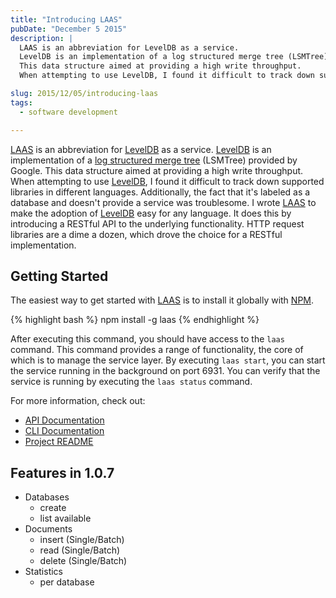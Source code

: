```yaml
---
title: "Introducing LAAS"
pubDate: "December 5 2015"
description: |
  LAAS is an abbreviation for LevelDB as a service.
  LevelDB is an implementation of a log structured merge tree (LSMTree) provided by Google.
  This data structure aimed at providing a high write throughput.
  When attempting to use LevelDB, I found it difficult to track down supported libraries in different languages.

slug: 2015/12/05/introducing-laas
tags:
  - software development

---
```


[LAAS][] is an abbreviation for [LevelDB][] as a service.
[LevelDB][] is an implementation of a [log structured merge tree][] (LSMTree) provided by Google.
This data structure aimed at providing a high write throughput.
When attempting to use [LevelDB][], I found it difficult to track down supported libraries in different languages.
Additionally, the fact that it's labeled as a database and doesn't provide a service was troublesome.
I wrote [LAAS][] to make the adoption of [LevelDB][] easy for any language.
It does this by introducing a RESTful API to the underlying functionality.
HTTP request libraries are a dime a dozen, which drove the choice for a RESTful implementation.

<!--more-->

## Getting Started

The easiest way to get started with [LAAS][] is to install it globally with [NPM][].

{% highlight bash %}
npm install -g laas
{% endhighlight %}

After executing this command, you should have access to the `laas` command.
This command provides a range of functionality, the core of which is to manage the service layer.
By executing `laas start`, you can start the service running in the background on port 6931.
You can verify that the service is running by executing the `laas status` command.

For more information, check out:

* [API Documentation][]
* [CLI Documentation][]
* [Project README][]

## Features in 1.0.7

* Databases
  * create
  * list available
* Documents
  * insert (Single/Batch)
  * read (Single/Batch)
  * delete (Single/Batch)
* Statistics
  * per database

  
[LAAS]: https://github.com/jpitz/laas
[LevelDB]: http://leveldb.org/
[log structured merge tree]: https://en.wikipedia.org/wiki/Log-structured_merge-tree
[NPM]: https://docs.npmjs.com/getting-started/installing-node
[API Documentation]: https://github.com/jpitz/laas/blob/master/docs/api-docs.md
[CLI Documentation]: https://github.com/jpitz/laas/blob/master/docs/cli-docs.md
[Project README]: https://github.com/jpitz/laas/blob/master/README.md

